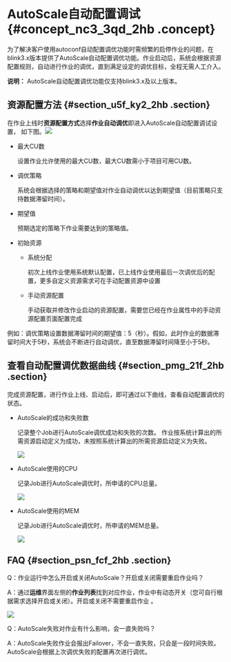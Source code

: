 # AutoScale自动配置调试 {#concept_nc3_3qd_2hb .concept}

为了解决客户使用autoconf自动配置调优功能时需频繁的启停作业的问题，在blink3.x版本提供了AutoScale自动配置调优功能。作业启动后，系统会根据资源配置规则，自动进行作业的调优，直到满足设定的调优目标，全程无需人工介入。

**说明：** AutoScale自动配置调优功能仅支持blink3.x及以上版本。

## 资源配置方法 {#section_u5f_ky2_2hb .section}

在作业上线时**资源配置方式**选择**作业自动调优**即进入AutoScale自动配置调试设置， 如下图。![](http://static-aliyun-doc.oss-cn-hangzhou.aliyuncs.com/assets/img/147766/155425897841342_zh-CN.png)

-   最大CU数

    设置作业允许使用的最大CU数，最大CU数需小于项目可用CU数。

-   调优策略

    系统会根据选择的策略和期望值对作业自动调优以达到期望值（目前策略只支持数据滞留时间）。

-   期望值

    预期选定的策略下作业需要达到的策略值。

-   初始资源
    -   系统分配

        初次上线作业使用系统默认配置，已上线作业使用最后一次调优后的配置，更多自定义资源需求可在手动配置资源中设置

    -   手动资源配置

        手动获取并修改作业启动的资源配置，需要您已经在作业属性中的手动资源配置页面配置完成


例如：调优策略设置数据滞留时间的期望值：5（秒）。假如，此时作业的数据滞留时间大于5秒，系统会不断进行自动调优，直至数据滞留时间降至小于5秒。

## 查看自动配置调优数据曲线 {#section_pmg_21f_2hb .section}

完成资源配置，进行作业上线、启动后，即可通过以下曲线，查看自动配置调优的状态。

-   AutoScale的成功和失败数

    记录整个Job进行AutoScale调优成功和失败的次数。 作业按系统计算出的所需资源启动定义为成功，未按照系统计算出的所需资源启动定义为失败。

    ![](http://static-aliyun-doc.oss-cn-hangzhou.aliyuncs.com/assets/img/147766/155425897841345_zh-CN.png)

-   AutoScale使用的CPU

    记录Job进行AutoScale调优时，所申请的CPU总量。

    ![](http://static-aliyun-doc.oss-cn-hangzhou.aliyuncs.com/assets/img/147766/155425897841346_zh-CN.png)

-   AutoScale使用的MEM

    记录Job进行AutoScale调优时，所申请的MEM总量。

    ![](http://static-aliyun-doc.oss-cn-hangzhou.aliyuncs.com/assets/img/147766/155425897841347_zh-CN.png)


## FAQ {#section_psn_fcf_2hb .section}

Q：作业运行中怎么开启或关闭AutoScale？开启或关闭需要重启作业吗？

A：通过**运维**界面左侧的**作业列表**找到对应作业，作业中有动态开关（您可自行根据需求选择开启或关闭）。开启或关闭不需要重启作业 。

![](http://static-aliyun-doc.oss-cn-hangzhou.aliyuncs.com/assets/img/147766/155425897841367_zh-CN.png)

Q：AutoScale失败对作业有什么影响，会一直失败吗？

A：AutoScale失败作业会报出Failover，不会一直失败，只会是一段时间失败。AutoScale会根据上次调优失败的配置再次进行调优。

